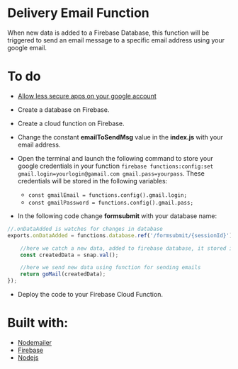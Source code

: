 # Delivery Email Function

When new data is added to a Firebase Database, this function will be triggered to send an email message to a specific email address using your google email.

# To do

* [Allow less secure apps on your google account](https://support.google.com/accounts/answer/6010255?hl=en)
* Create a database on Firebase.
* Create a cloud function on Firebase.
* Change the constant **emailToSendMsg** value in the **index.js** with your email address.
* Open the terminal and launch the following command to store your google credentials in your function ```firebase functions:config:set gmail.login=yourlogin@gamail.com gmail.pass=yourpass```. These credentials will be stored in the following variables:

    * ```const gmailEmail = functions.config().gmail.login;```
    * ```const gmailPassword = functions.config().gmail.pass;```

* In the following code change **formsubmit** with your database name:

```javascript
//.onDataAdded is watches for changes in database
exports.onDataAdded = functions.database.ref('/formsubmit/{sessionId}').onCreate(function (snap, context) {

    //here we catch a new data, added to firebase database, it stored in a snap variable
    const createdData = snap.val();

    //here we send new data using function for sending emails
    return goMail(createdData);
});
```

* Deploy the code to your Firebase Cloud Function.

# Built with:

* [Nodemailer](https://nodemailer.com/about/)
* [Firebase](https://firebase.google.com/)
* [Nodejs](https://nodejs.org/en/)